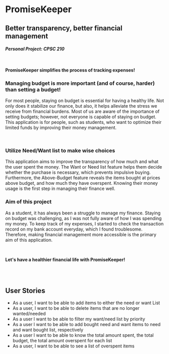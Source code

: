 # PromiseKeeper

## Better transparency, better financial management 
#### *Personal Project: CPSC 210*
<br>

**PromiseKeeper simplifies the process of 
tracking expenses!**

### Managing budget is more important (and of course, harder) than setting a budget!


<p>For most people, staying on budget is essential for 
having a healthy life.
Not only does it stabilize our finance,
but also, it helps alleviate the stress we receive from
financial burdens. Most of us are aware of the importance 
of setting budgets; 
however, not everyone is capable of staying on budget. 
This application is for people, such as students, 
who want to optimize their limited funds by improving their 
money management. </p>


<br>

### Utilize Need/Want list to make wise choices

<p> This application aims to improve the transparency 
of how much and what the user spent the money. 
The Want or Need list feature helps them decide 
whether the purchase is necessary, 
which prevents impulsive buying. 
Furthermore, the Above-Budget feature reveals the items bought
at prices above budget, 
and how much they have overspent. 
Knowing their money usage is the 
first step in managing their finance well.</p>

### Aim of this project 
<p>As a student, it has always been a struggle to manage my finance. 
Staying on budget was challenging, as I was not fully aware of 
how I was spending my money. 
To keep track of my expenses, I started to check the transaction
record on my bank account everyday, 
which I found troublesome. 
Therefore, making financial management more accessible 
is the primary aim of this application.</p>


<br>

**Let's have a healthier financial life with PromiseKeeper!**

<br>
<br>

## User Stories 
- As a user, I want to be able to add items 
to either the need or want List
- As a user, I want to be able to delete items that are 
no longer wanted/needed
- As a user I want to be able to filter my want/need list 
by priority
- As a user I want to be able to add bought need and want items
to need and want bought list, respectively
- As a user I want to be able to know the total 
amount spent, the total budget, the total amount overspent 
for each list 
- As a user, I want to be able to see a list of
overspent items




  